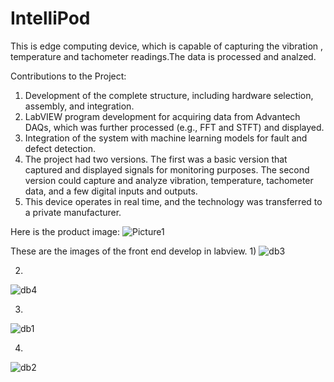 # IntelliPod
This is edge computing device, which is capable of capturing the vibration , temperature and tachometer readings.The data is processed  and analzed.

Contributions to the Project:
1) Development of the complete structure, including hardware selection, assembly, and integration.
2) LabVIEW program development for acquiring data from Advantech DAQs, which was further processed (e.g., FFT and STFT) and displayed.
3) Integration of the system with machine learning models for fault and defect detection.
4) The project had two versions. The first was a basic version that captured and displayed signals for monitoring purposes. The second version could capture and analyze vibration, temperature, tachometer data, and a few digital inputs and outputs.
5) This device operates in real time, and the technology was transferred to a private manufacturer.

Here is the product image:
![Picture1](https://github.com/user-attachments/assets/b0f4536d-a64c-47c1-a90f-0a7474f19b1a)

These are the images of the front end develop in labview.
1) 
![db3](https://github.com/user-attachments/assets/a5d25664-3a23-446a-b554-b891c6765ff1)

2)
![db4](https://github.com/user-attachments/assets/c3e0db4f-29c9-4ee8-b753-aa030ab172f2)

3)
![db1](https://github.com/user-attachments/assets/1fd88124-8bc2-48c0-b18f-31c3029a28d7)

4)
![db2](https://github.com/user-attachments/assets/c64a6e62-5572-4353-866e-d85de7fd842b)
